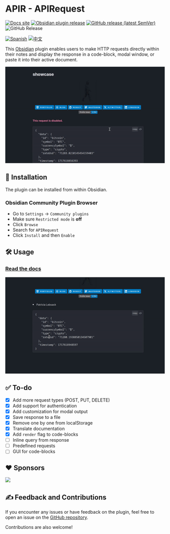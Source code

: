 # APIR - APIRequest

[![Docs site](https://img.shields.io/badge/docs-GitHub_Pages-blue?style=flat-square)](https://rooyca.github.io/obsidian-api-request/)
[![Obsidian plugin release](https://img.shields.io/badge/Obsidian%20plugin%20release-purple?logo=obsidian&style=flat-square)](https://obsidian.md/plugins?id=api-request)
[![GitHub release (latest SemVer)](https://img.shields.io/github/v/release/rooyca/obsidian-api-request?logo=github&color=ee8449&style=flat-square)](https://github.com/rooyca/obsidian-api-request/releases/latest)
<img alt="GitHub Release" src="https://img.shields.io/github/downloads/rooyca/obsidian-api-request/total?logo=github&&color=ee8449&style=flat-square">

[![Spanish](https://img.shields.io/badge/Spanish-8A2BE2)](README.es.md)
[![中文](https://img.shields.io/badge/Chinese-8A2BE2)](README.zh.md)


This [Obsidian](https://obsidian.md/) plugin enables users to make HTTP requests directly within their notes and display the response in a code-block, modal window, or paste it into their active document.

![req_img](showcase_1.gif)

## 🚀 Installation

The plugin can be installed from within Obsidian.

### Obsidian Community Plugin Browser

- Go to `Settings` -> `Community plugins`
- Make sure `Restricted mode` is **off**
- Click `Browse`
- Search for `APIRequest`
- Click `Install` and then `Enable`

## 🛠️ Usage

### [Read the docs](https://rooyca.github.io/obsidian-api-request/)

![showcase](showcase_2.gif)

## ✅ To-do

- [x] Add more request types (POST, PUT, DELETE)
- [x] Add support for authentication
- [x] Add customization for modal output
- [x] Save response to a file
- [x] Remove one by one from localStorage
- [x] Translate documentation
- [x] Add `render` flag to code-blocks
- [ ] Inline query from response
- [ ] Predefined requests
- [ ] GUI for code-blocks

## ❤️ Sponsors

<a href="https://github.com/tlwt"><img src="https://github.com/tlwt.png" width="40px" /></a>

## ✍️ Feedback and Contributions

If you encounter any issues or have feedback on the plugin, feel free to open an issue on the [GitHub repository](https://github.com/Rooyca/obsidian-api-request). 

Contributions are also welcome!